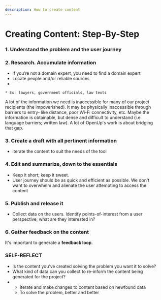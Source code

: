 ```yaml
---
description: How to create content
---
```


# Creating Content: Step-By-Step

### 1. Understand the problem and the user journey

### 2. Research. Accumulate information

* If you’re not a domain expert, you need to find a domain expert
* Locate people and/or reliable sources
*

    * Ex: lawyers, government officials, law texts



A lot of the information we need is inaccessible for many of our project recipients (the impoverished). It may be physically inaccessible through barriers to entry- like distance, poor Wi-Fi connectivity, etc. Maybe the information is obtainable, but dense and difficult to understand (i.e. language barriers; written law). A lot of OpenUp's work is about bridging that gap.&#x20;

### 3. Create a draft with all pertinent information&#x20;

* iterate the content to suit the needs of the tool

### 4. Edit and summarize, down to the essentials&#x20;

* Keep it short; keep it sweet. &#x20;
* User journey should be as quick and efficient as possible. We don't want to overwhelm and alienate the user attempting to access the content

### 5. Publish and release it&#x20;

* Collect data on the users. Identify points-of-interest from a user perspective; what are they interested in?&#x20;

### 6. Gather feedback on the content

It's important to generate a **feedback loop**.

### SELF-REFLECT

* Is the content you’ve created solving the problem you want it to solve?&#x20;
* What kind of data can you collect to re-inform the content being generated for the project?
*
  * iterate and make changes to content based on newfound data
  * To solve the problem, better and better
